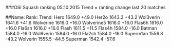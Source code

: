###OSI Squash ranking 05:10:2015
Trend = ranting change last 20 matches

##Name:                Rank:   Trend:
Hero                 1649.0  +49.0
Her2o                1643.2  +43.2
Wol3verin            1641.6  +41.6
Wolverine            1616.0  +16.0
Wolverine5           1616.0  +16.0
Flas6h               1616.0  +16.0
Fla6sh               1616.0  +16.0
Flash                1611.5  +11.5
Flas4h               1584.0  -16.0
Batman               1584.0  -16.0
Wol6verin            1584.0  -16.0
Fla2sh               1584.0  -16.0
Superm1an            1556.8  -43.2
Wolverin             1555.5  -44.5
Superman             1542.4  -57.6
